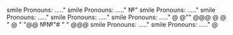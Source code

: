 smile Pronouns: ....."
smile Pronouns: ....."
№"
smile Pronouns: ....."
smile Pronouns: ....."
smile Pronouns: ....."
smile Pronouns: ....."
@
@""
@@@
@
@
"
@
"
"@@
№№"#
"
"
@@@
smile Pronouns: ....."
smile Pronouns: ....."
@
